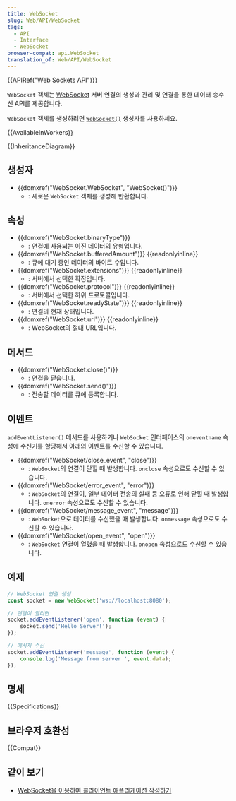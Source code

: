 ```yaml
---
title: WebSocket
slug: Web/API/WebSocket
tags:
  - API
  - Interface
  - WebSocket
browser-compat: api.WebSocket
translation_of: Web/API/WebSocket
---
```


{{APIRef("Web Sockets API")}}

`WebSocket` 객체는 [WebSocket](/ko/docs/Web/API/WebSockets_API) 서버 연결의 생성과 관리 및 연결을 통한 데이터 송수신 API를 제공합니다.

`WebSocket` 객체를 생성하려면 [`WebSocket()`](/ko/docs/Web/API/WebSocket/WebSocket) 생성자를 사용하세요.

{{AvailableInWorkers}}

{{InheritanceDiagram}}

## 생성자

- {{domxref("WebSocket.WebSocket", "WebSocket()")}}
  - : 새로운 `WebSocket` 객체를 생성해 반환합니다.

## 속성

- {{domxref("WebSocket.binaryType")}}
  - : 연결에 사용되는 이진 데이터의 유형입니다.
- {{domxref("WebSocket.bufferedAmount")}} {{readonlyinline}}
  - : 큐에 대기 중인 데이터의 바이트 수입니다.
- {{domxref("WebSocket.extensions")}} {{readonlyinline}}
  - : 서버에서 선택한 확장입니다.
- {{domxref("WebSocket.protocol")}} {{readonlyinline}}
  - : 서버에서 선택한 하위 프로토콜입니다.
- {{domxref("WebSocket.readyState")}} {{readonlyinline}}
  - : 연결의 현재 상태입니다.
- {{domxref("WebSocket.url")}} {{readonlyinline}}
  - : WebSocket의 절대 URL입니다.

## 메서드

- {{domxref("WebSocket.close()")}}
  - : 연결을 닫습니다.
- {{domxref("WebSocket.send()")}}
  - : 전송할 데이터를 큐에 등록합니다.

## 이벤트

`addEventListener()` 메서드를 사용하거나 `WebSocket` 인터페이스의 `oneventname` 속성에 수신기를 할당해서 아래의 이벤트를 수신할 수 있습니다.

- {{domxref("WebSocket/close_event", "close")}}
  - : `WebSocket`의 연결이 닫힐 때 발생합니다. `onclose` 속성으로도 수신할 수 있습니다.
- {{domxref("WebSocket/error_event", "error")}}
  - : `WebSocket`의 연결이, 일부 데이터 전송의 실패 등 오류로 인해 닫힐 때 발생합니다. `onerror` 속성으로도 수신할 수 있습니다.
- {{domxref("WebSocket/message_event", "message")}}
  - : `WebSocket`으로 데이터를 수신했을 때 발생합니다. `onmessage` 속성으로도 수신할 수 있습니다.
- {{domxref("WebSocket/open_event", "open")}}
  - : `WebSocket` 연결이 열렸을 때 발생합니다. `onopen` 속성으로도 수신할 수 있습니다.

## 예제

```js
// WebSocket 연결 생성
const socket = new WebSocket('ws://localhost:8080');

// 연결이 열리면
socket.addEventListener('open', function (event) {
    socket.send('Hello Server!');
});

// 메시지 수신
socket.addEventListener('message', function (event) {
    console.log('Message from server ', event.data);
});
```

## 명세

{{Specifications}}

## 브라우저 호환성

{{Compat}}

## 같이 보기

- [WebSocket을 이용하여 클라이언트 애플리케이션 작성하기](/ko/docs/Web/API/WebSockets_API/Writing_WebSocket_client_applications)
